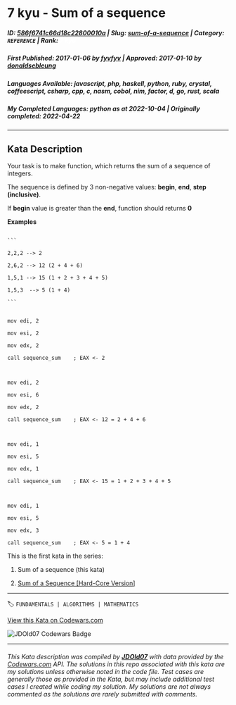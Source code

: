 # 7 kyu - Sum of a sequence

##### **ID**: [586f6741c66d18c22800010a](https://www.codewars.com/kata/586f6741c66d18c22800010a) | **Slug**: [sum-of-a-sequence](https://www.codewars.com/kata/586f6741c66d18c22800010a) | **Category**: `REFERENCE` | **Rank**: <span style="color:white">7 kyu</span>

##### **First Published**: 2017-01-06 ***by*** [fyvfyv](https://www.codewars.com/users/fyvfyv) | **Approved**: 2017-01-10 ***by*** [donaldsebleung](https://www.codewars.com/users/donaldsebleung)

##### **Languages Available**: javascript, php, haskell, python, ruby, crystal, coffeescript, csharp, cpp, c, nasm, cobol, nim, factor, d, go, rust, scala

##### **My Completed Languages**: python ***as at*** 2022-10-04 | **Originally completed**: 2022-04-22

---

## Kata Description


Your task is to make function, which returns the sum of a sequence of integers.



The sequence is defined by 3 non-negative values: **begin**, **end**, **step (inclusive)**.



If **begin** value is greater than the **end**, function should returns **0**



**Examples**



~~~if-not:nasm

```

2,2,2 --> 2

2,6,2 --> 12 (2 + 4 + 6)

1,5,1 --> 15 (1 + 2 + 3 + 4 + 5)

1,5,3  --> 5 (1 + 4)

```

~~~



```if:nasm

mov edi, 2

mov esi, 2

mov edx, 2

call sequence_sum    ; EAX <- 2



mov edi, 2

mov esi, 6

mov edx, 2

call sequence_sum    ; EAX <- 12 = 2 + 4 + 6



mov edi, 1

mov esi, 5

mov edx, 1

call sequence_sum    ; EAX <- 15 = 1 + 2 + 3 + 4 + 5



mov edi, 1

mov esi, 5

mov edx, 3

call sequence_sum    ; EAX <- 5 = 1 + 4

```



This is the first kata in the series:



1) Sum of a sequence (this kata)  

2) [Sum of a Sequence [Hard-Core Version]](https://www.codewars.com/kata/sum-of-a-sequence-hard-core-version/javascript)



---


🏷 `FUNDAMENTALS | ALGORITHMS | MATHEMATICS`


[View this Kata on Codewars.com](https://www.codewars.com/kata/586f6741c66d18c22800010a)

![](https://www.codewars.com/users/jdold07/badges/large "JDOld07 Codewars Badge")

---

###### *This Kata description was compiled by [**JDOld07**](https://tpstech.dev) with data provided by the [Codewars.com](https://www.codewars.com) API.  The solutions in this repo associated with this kata are my solutions unless otherwise noted in the code file.  Test cases are generally those as provided in the Kata, but may include additional test cases I created while coding my solution.  My solutions are not always commented as the solutions are rarely submitted with comments.*
